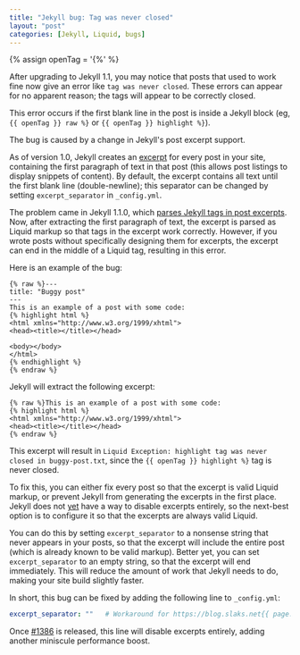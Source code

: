 ```yaml
---
title: "Jekyll bug: Tag was never closed"
layout: "post"
categories: [Jekyll, Liquid, bugs]
---
```


{% assign openTag = '{%' %}

After upgrading to Jekyll 1.1, you may notice that posts that used to work fine now give an error like `tag was never closed`.  These errors can appear for no apparent reason; the tags will appear to be correctly closed.

This error occurs if the first blank line in the post is inside a Jekyll block (eg, `{{ openTag }} raw %}` or `{{ openTag }} highlight %}`). 

The bug is caused by a change in Jekyll's post excerpt support.

As of version 1.0, Jekyll creates an [excerpt](https://github.com/mojombo/jekyll/issues/837) for every post in your site, containing the first paragraph of text in that post (this allows post listings to display snippets of content).  By default, the excerpt contains all text until the first blank line (double-newline); this separator can be changed by setting `excerpt_separator` in `_config.yml`.

The problem came in Jekyll 1.1.0, which [parses Jekyll tags in post excerpts](https://github.com/mojombo/jekyll/pull/1302).  Now, after extracting the first paragraph of text, the excerpt is parsed as Liquid markup so that tags in the excerpt work correctly.  However, if you wrote posts without specifically designing them for excerpts, the excerpt can end in the middle of a Liquid tag, resulting in this error.

Here is an example of the bug:


```liquid
{% raw %}---
title: "Buggy post"
---
This is an example of a post with some code:
{% highlight html %}
<html xmlns="http://www.w3.org/1999/xhtml">
<head><title></title></head>

<body></body>
</html>
{% endhighlight %}
{% endraw %}
```

Jekyll will extract the following excerpt:

```liquid
{% raw %}This is an example of a post with some code:
{% highlight html %}
<html xmlns="http://www.w3.org/1999/xhtml">
<head><title></title></head>
{% endraw %}
```

This excerpt will result in `Liquid Exception: highlight tag was never closed in buggy-post.txt`, since the `{{ openTag }} highlight %}` tag is never closed.

To fix this, you can either fix every post so that the excerpt is valid Liquid markup, or prevent Jekyll from generating the excerpts in the first place.  
Jekyll does not [yet](https://github.com/mojombo/jekyll/pull/1386) have a way to disable excerpts entirely, so the next-best option is to configure it so that the excerpts are always valid Liquid.

You can do this by setting `excerpt_separator` to a nonsense string that never appears in your posts, so that the excerpt will include the entire post (which is already known to be valid markup).
Better yet, you can set `excerpt_separator` to an empty string, so that the excerpt will end immediately.  This will reduce the amount of work that Jekyll needs to do, making your site build slightly faster.

In short, this bug can be fixed by adding the following line to `_config.yml`:

```yaml
excerpt_separator: ""   # Workaround for https://blog.slaks.net{{ page.url }}
```

Once [#1386](https://github.com/mojombo/jekyll/pull/1386) is released, this line will disable excerpts entirely, adding another miniscule performance boost.